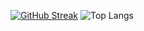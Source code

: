 [![GitHub Streak](https://github-readme-streak-stats.herokuapp.com?user=sukalov&theme=transparent&hide_border=true&border_radius=0&card_width=400)](https://git.io/streak-stats) ![Top Langs](https://github-readme-stats.vercel.app/api/?username=sukalov&theme=transparent&hide_border=true)
